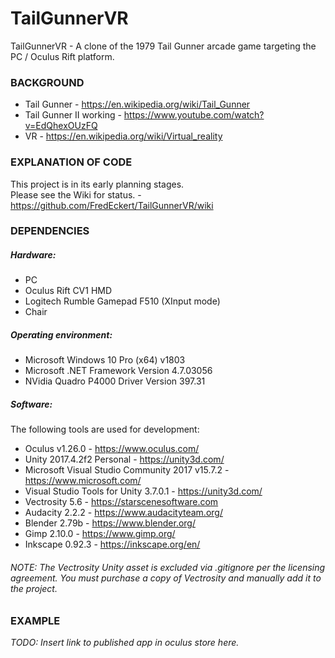 # TailGunnerVR


TailGunnerVR - A clone of the 1979 Tail Gunner arcade game targeting the PC / Oculus Rift platform.

### BACKGROUND

+ Tail Gunner - https://en.wikipedia.org/wiki/Tail_Gunner
+ Tail Gunner II working - https://www.youtube.com/watch?v=EdQhexOUzFQ
+ VR - https://en.wikipedia.org/wiki/Virtual_reality


### EXPLANATION OF CODE

<!-- TODO: An explanation of the code can be found on the following blog posts: -->
This project is in its early planning stages.  
Please see the Wiki for status. - https://github.com/FredEckert/TailGunnerVR/wiki

### DEPENDENCIES

##### Hardware:
- PC
- Oculus Rift CV1 HMD
- Logitech Rumble Gamepad F510 (XInput mode)
- Chair

##### Operating environment:
- Microsoft Windows 10 Pro (x64) v1803
- Microsoft .NET Framework Version 4.7.03056
- NVidia Quadro P4000 Driver Version 397.31

##### Software:
The following tools are used for development:
- Oculus v1.26.0 - https://www.oculus.com/
- Unity 2017.4.2f2 Personal - https://unity3d.com/
- Microsoft Visual Studio Community 2017 v15.7.2 - https://www.microsoft.com/
- Visual Studio Tools for Unity 3.7.0.1 - https://unity3d.com/
- Vectrosity 5.6 - https://starscenesoftware.com
- Audacity 2.2.2 - https://www.audacityteam.org/
- Blender 2.79b - https://www.blender.org/
- Gimp 2.10.0 - https://www.gimp.org/
- Inkscape 0.92.3 - https://inkscape.org/en/

###### NOTE: The Vectrosity Unity asset is excluded via .gitignore per the licensing agreement. You must purchase a copy of Vectrosity and manually add it to the project.

### EXAMPLE

*TODO: Insert link to published app in oculus store here.*


